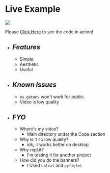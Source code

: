 # Live Example
![](https://storage.googleapis.com/replit/images/1614208150307_26ee342155d1a9ac0737df369f924a9d.png)


Please [Click Here](https://Interactive-Particles.simer00.repl.co) to see the code in action!

* ## __*Features*__
  * Simple
  * Aesthetic
  * Useful
 
* ## __*Known Issues*__
  * `os.getenv` won't work for public.
  * Video is low quality

* ## __*FYO*__
  * Where's my video?
    * Main directory under the Code section
  * Why is it so low quality?
    * idk, it works better on desktop
  * Why repl.it?
    * I'm testing it for another project
  * How did you do the banners?
    * I Used `Lolcat` and `pyfiglet`
